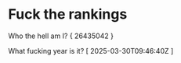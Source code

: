 # Fuck the rankings

Who the hell am I?
{ 26435042 }

What fucking year is it?
[ 2025-03-30T09:46:40Z ]
